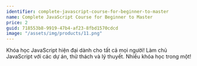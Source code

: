 ```yaml
---
identifier: complete-javascript-course-for-beginner-to-master
name: Complete JavaScript Course for Beginner to Master
price: 2
guid: 718553b8-9919-47b4-af23-8fbd1570cdcd
image: "/assets/img/products/11.png"
---
```


Khóa học JavaScript hiện đại dành cho tất cả mọi người! Làm chủ JavaScript với các dự án, thử thách và lý thuyết. Nhiều khóa học trong một!